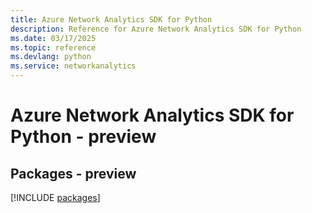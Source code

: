 ```yaml
---
title: Azure Network Analytics SDK for Python
description: Reference for Azure Network Analytics SDK for Python
ms.date: 03/17/2025
ms.topic: reference
ms.devlang: python
ms.service: networkanalytics
---
```

# Azure Network Analytics SDK for Python - preview
## Packages - preview
[!INCLUDE [packages](network-analytics-index.md)]